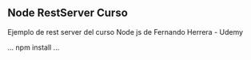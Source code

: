 ## Node RestServer Curso

Ejemplo de rest server del curso Node js de Fernando Herrera - Udemy

...
npm install
...